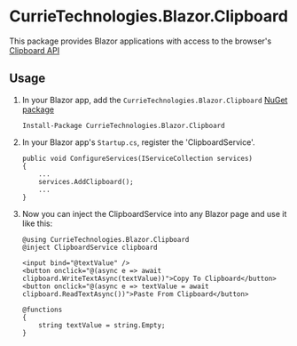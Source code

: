 # CurrieTechnologies.Blazor.Clipboard
This package provides Blazor applications with access to the browser's [Clipboard API](https://developer.mozilla.org/en-US/docs/Web/API/Clipboard)

## Usage
1) In your Blazor app, add the `CurrieTechnologies.Blazor.Clipboard` [NuGet package](https://www.nuget.org/packages/CurrieTechnologies.Blazor.Clipboard/)

    ```
    Install-Package CurrieTechnologies.Blazor.Clipboard
    ```

1) In your Blazor app's `Startup.cs`, register the 'ClipboardService'.

    ```
    public void ConfigureServices(IServiceCollection services)
    {
        ...
        services.AddClipboard();
        ...
    }
    ```

1) Now you can inject the ClipboardService into any Blazor page and use it like this:

    ```
    @using CurrieTechnologies.Blazor.Clipboard
    @inject ClipboardService clipboard
    
    <input bind="@textValue" />
    <button onclick="@(async e => await clipboard.WriteTextAsync(textValue))">Copy To Clipboard</button>
    <button onclick="@(async e => textValue = await clipboard.ReadTextAsync())">Paste From Clipboard</button>

    @functions
    {
        string textValue = string.Empty;
    }
    ```
